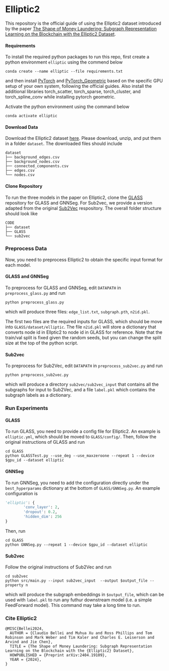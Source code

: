 # Elliptic2

This repository is the official guide of using the Elliptic2 dataset introduced by the paper [The Shape of Money Laundering: Subgraph Representation Learning on the Blockchain with the Elliptic2 Dataset](https://arxiv.org/abs/2404.19109).

#### Requirements
To install the required python packages to run this repo, first create a python environment `elliptic` using the commend below

```
conda create --name elliptic --file requirements.txt
```

and then install [PyTorch](https://pytorch.org/get-started/previous-versions/) and [PyTorch_Geometric](https://pytorch-geometric.readthedocs.io/en/latest/notes/installation.html) based on the specific GPU setup of your own system, following the official guides. Also install the additional libraries torch_scatter, torch_sparse, torch_cluster, and torch_spline_conv while installing pytorch geometric.

Activate the python environment using the command below
```
conda activate elliptic
```

#### Download Data

Download the Elliptic2 dataset [here](http://elliptic.co/elliptic2). Please download, unzip, and put them in a folder `dataset`. The downloaded files should include

```
dataset
├── background_edges.csv
├── background_nodes.csv
├── connected_components.csv
├── edges.csv
└── nodes.csv
```

#### Clone Repository

To run the three models in the paper on Elliptic2, clone the [GLASS](https://github.com/Xi-yuanWang/GLASS/tree/main) repository for GLASS and GNNSeg. For Sub2vec, we provide a version adapted from the original [Sub2Vec](https://github.com/bijayaVT/sub2vec/tree/master) respository. The overall folder structure should look like

```
CODE
├── dataset
├── GLASS
└── sub2vec
```

### Preprocess Data

Now, you need to preprocess Elliptic2 to obtain the specific input format for each model.

#### GLASS and GNNSeg

To preprocess for GLASS and GNNSeg, edit `DATAPATH` in `preprocess_glass.py` and run
```
python preprocess_glass.py
```
which will produce three files: `edge_list.txt`, `subgraph.pth`, `n2id.pkl`. 

The first two files are the required inputs for GLASS, which should be move into `GLASS/dataset/elliptic`. The file `n2id.pkl` will store a dictionary that converts node id in Ellptic2 to node id in GLASS for reference. Note that the train/val split is fixed given the random seeds, but you can change the split size at the top of the python script.


#### Sub2vec

To preprocess for Sub2Vec, edit `DATAPATH` in `preprocess_sub2vec.py` and run
```
python preprocess_sub2vec.py
```
which will produce a directory `sub2vec/sub2vec_input` that contains all the subgraphs for input to Sub2Vec, and a file `label.pkl` which contains the subgraph labels as a dictionary.

### Run Experiments

#### GLASS
To run GLASS, you need to provide a config file for Elliptic2. An example is `elliptic.yml`, which should be moved to `GLASS/config/`. Then, follow the original instructions of GLASS and run

```
cd GLASS
python GLASSTest.py --use_deg --use_maxzeroone --repeat 1 --device $gpu_id --dataset elliptic
```

#### GNNSeg
To run GNNSeg, you need to add the configuration directly under the `best_hyperparams` dictionary at the bottom of `GLASS/GNNSeg.py`. An example configuration is 

```python 
'elliptic': {
        'conv_layer': 2,
        'dropout': 0.2,
        'hidden_dim': 256
}
```

Then, run 
```
cd GLASS
python GNNSeg.py --repeat 1 --device $gpu_id --dataset elliptic
```

#### Sub2vec
Follow the original instructions of Sub2Vec and run 
```
cd sub2vec
python src/main.py --input sub2vec_input  --output $output_file --property n
```
which will produce the subgraph embeddings in `$output_file`, which can be used with `label.pkl` to run any futhur downstream model (i.e. a simple FeedForward model). This command may take a long time to run.


### Cite Elliptic2

```{bibtex}
@MISC{Bellei2024,
  AUTHOR = {Claudio Bellei and Muhua Xu and Ross Phillips and Tom Robinson and Mark Weber and Tim Kaler and Charles E. Leiserson and Arvind and Jie Chen},
  TITLE = {The Shape of Money Laundering: Subgraph Representation Learning on the Blockchain with the {Elliptic2} Dataset},
  HOWPUBLISHED = {Preprint arXiv:2404.19109},
  YEAR = {2024},
}
```


